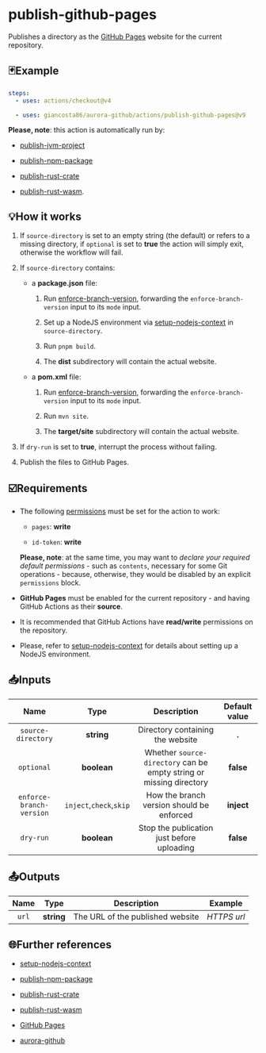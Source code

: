 # publish-github-pages

Publishes a directory as the [GitHub Pages](https://pages.github.com/) website for the current repository.

## 🃏Example

```yaml
steps:
  - uses: actions/checkout@v4

  - uses: giancosta86/aurora-github/actions/publish-github-pages@v9
```

**Please, note**: this action is automatically run by:

- [publish-jvm-project](../publish-jvm-project/README.md)


- [publish-npm-package](../publish-npm-package/README.md)

- [publish-rust-crate](../publish-rust-crate/README.md)

- [publish-rust-wasm](../publish-rust-wasm/README.md).

## 💡How it works

1. If `source-directory` is set to an empty string (the default) or refers to a missing directory, if `optional` is set to **true** the action will simply exit, otherwise the workflow will fail.

1. If `source-directory` contains:

   - a **package.json** file:

     1. Run [enforce-branch-version](../enforce-branch-version/README.md), forwarding the `enforce-branch-version` input to its `mode` input.

     1. Set up a NodeJS environment via [setup-nodejs-context](../setup-nodejs-context/README.md) in `source-directory`.

     1. Run `pnpm build`.

     1. The **dist** subdirectory will contain the actual website.

   - a **pom.xml** file:

     1. Run [enforce-branch-version](../enforce-branch-version/README.md), forwarding the `enforce-branch-version` input to its `mode` input.

     1. Run `mvn site`.

     1. The **target/site** subdirectory will contain the actual website.

1. If `dry-run` is set to **true**, interrupt the process without failing.

1. Publish the files to GitHub Pages.

## ☑️Requirements

- The following [permissions](https://docs.github.com/en/actions/writing-workflows/choosing-what-your-workflow-does/controlling-permissions-for-github_token) must be set for the action to work:

  - `pages`: **write**

  - `id-token`: **write**

  **Please, note**: at the same time, you may want to _declare your required default permissions_ - such as `contents`, necessary for some Git operations - because, otherwise, they would be disabled by an explicit `permissions` block.

- **GitHub Pages** must be enabled for the current repository - and having GitHub Actions as their **source**.

- It is recommended that GitHub Actions have **read/write** permissions on the repository.

- Please, refer to [setup-nodejs-context](../setup-nodejs-context/README.md) for details about setting up a NodeJS environment.

## 📥Inputs

|           Name           |          Type           |                             Description                             | Default value |
| :----------------------: | :---------------------: | :-----------------------------------------------------------------: | :-----------: |
|    `source-directory`    |       **string**        |                  Directory containing the website                   |     **.**     |
|        `optional`        |       **boolean**       | Whether `source-directory` can be empty string or missing directory |   **false**   |
| `enforce-branch-version` | `inject`,`check`,`skip` |              How the branch version should be enforced              |  **inject**   |
|        `dry-run`         |       **boolean**       |             Stop the publication just before uploading              |   **false**   |

## 📤Outputs

| Name  |    Type    |           Description            |   Example   |
| :---: | :--------: | :------------------------------: | :---------: |
| `url` | **string** | The URL of the published website | _HTTPS url_ |

## 🌐Further references

- [setup-nodejs-context](../setup-nodejs-context/README.md)

- [publish-npm-package](../publish-npm-package/README.md)

- [publish-rust-crate](../publish-rust-crate/README.md)

- [publish-rust-wasm](../publish-rust-wasm/README.md)

- [GitHub Pages](https://pages.github.com/)

- [aurora-github](../../README.md)
